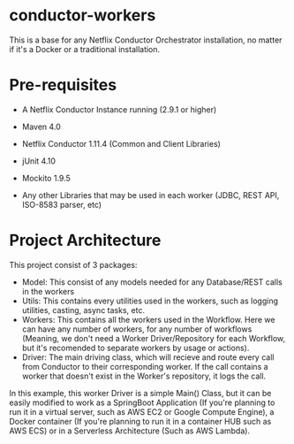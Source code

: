 # conductor-workers

This is a base for any Netflix Conductor Orchestrator installation, no matter if it's a Docker or a traditional
installation.

# Pre-requisites

* A Netflix Conductor Instance running (2.9.1 or higher)
* Maven 4.0
* Netflix Conductor 1.11.4 (Common and Client Libraries)
* jUnit 4.10
* Mockito 1.9.5

* Any other Libraries that may be used in each worker (JDBC, REST API, ISO-8583 parser, etc)

# Project Architecture

This project consist of 3 packages:

* Model: This consist of any models needed for any Database/REST calls in the workers
* Utils: This contains every utilities used in the workers, such as logging utilities, casting, async tasks, etc.
* Workers: This contains all the workers used in the Workflow. Here we can have any number of workers, for any number of
  workflows (Meaning, we don't need a Worker Driver/Repository for each Workflow, but it's recomended to separate
  workers by usage or actions).
* Driver: The main driving class, which will recieve and route every call from Conductor to their corresponding worker.
  If the call contains a worker that doesn't exist in the Worker's repository, it logs the call.

In this example, this worker Driver is a simple Main() Class, but it can be easily modified to work as a SpringBoot
Application (If you're planning to run it in a virtual server, such as AWS EC2 or Google Compute Engine), a Docker
container (If you're planning to run it in a container HUB such as AWS ECS) or in a Serverless Architecture (Such as AWS
Lambda).
